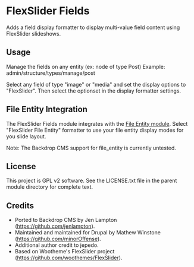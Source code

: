 FlexSlider Fields
=================

Adds a field display formatter to display multi-value field content using
FlexSlider slideshows.

Usage
-----

Manage the fields on any entity (ex: node of type Post)
Example: admin/structure/types/manage/post

Select any field of type "image" or "media" and set the display options to "FlexSlider". Then select the optionset in the display formatter settings. 

File Entity Integration
-----------------------

The FlexSlider Fields module integrates with the [File Entity module](https://www.drupal.org/project/file_entity). Select "FlexSlider File Entity" formatter to use your file entity display modes for you slide layout.

Note: The Backdrop CMS support for file_entity is currently untested.


License
-------

This project is GPL v2 software. See the LICENSE.txt file in the parent module
directory for complete text.

Credits
-------

- Ported to Backdrop CMS by Jen Lampton (https://github.com/jenlampton).
- Maintained and maintained for Drupal by Mathew Winstone (https://github.com/minorOffense).
- Additional author credit to jepedo.
- Based on Wootheme's FlexSlider project (https://github.com/woothemes/FlexSlider).
